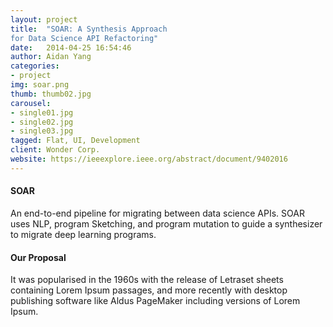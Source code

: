 ```yaml
---
layout: project
title:  "SOAR: A Synthesis Approach
for Data Science API Refactoring"
date:   2014-04-25 16:54:46
author: Aidan Yang
categories:
- project
img: soar.png
thumb: thumb02.jpg
carousel:
- single01.jpg
- single02.jpg
- single03.jpg
tagged: Flat, UI, Development
client: Wonder Corp.
website: https://ieeexplore.ieee.org/abstract/document/9402016
---
```

#### SOAR
An end-to-end pipeline for migrating between data science APIs. SOAR uses NLP, program Sketching, and program mutation to guide a synthesizer to migrate deep learning programs.

#### Our Proposal
It was popularised in the 1960s with the release of Letraset sheets containing Lorem Ipsum passages, and more recently with desktop publishing software like Aldus PageMaker including versions of Lorem Ipsum.
